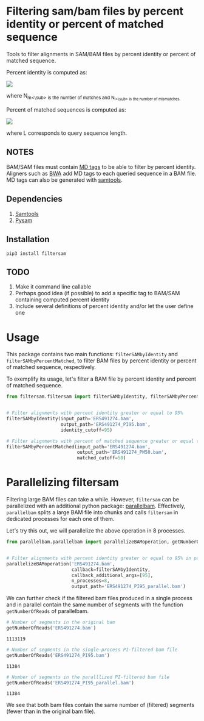 # Filtering sam/bam files by percent identity or percent of matched sequence

Tools to filter alignments in SAM/BAM files by percent identity or percent of matched sequence. 

Percent identity is computed as:

<img src="https://render.githubusercontent.com/render/math?math=PI = 100 \frac{N_m}{N_m + N_i}">

where N<sub>m<\sub> is the number of matches and N<sub>i<\sub> is the number of mismatches.

Percent of matched sequences is computed as:

<img src="https://render.githubusercontent.com/render/math?math=PM = 100 \frac{N_m}{L}">

where L corresponds to query sequence length.

## NOTES

BAM/SAM files must contain [MD tags](https://github.com/vsbuffalo/devnotes/wiki/The-MD-Tag-in-BAM-Files) to be able to filter by percent identity. Aligners such as [BWA](https://www.ncbi.nlm.nih.gov/pmc/articles/PMC2705234/) add MD tags to each queried sequence in a BAM file. MD tags can also be generated with [samtools](http://www.htslib.org/doc/samtools-calmd.html).

## Dependencies

1. [Samtools](http://www.htslib.org/)
2. [Pysam](https://pysam.readthedocs.io/en/latest/api.html)

## Installation

```pip3 install filtersam```

## TODO

1. Make it command line callable
2. Perhaps good idea (if possible) to add a specific tag to BAM/SAM containing computed percent identity
3. Include several definitions of percent identity and/or let the user define one

# Usage

This package contains two main functions: ```filterSAMbyIdentity``` and ```filterSAMbyPercentMatched```, to filter BAM files by percent identity or percent of matched sequence, respectively. 

To exemplify its usage, let's filter a BAM file by percent identity and percent of matched sequence.


```python
from filtersam.filtersam import filterSAMbyIdentity, filterSAMbyPercentMatched


# Filter alignments with percent identity greater or equal to 95%
filterSAMbyIdentity(input_path='ERS491274.bam',
                    output_path='ERS491274_PI95.bam',
                    identity_cutoff=95)

# Filter alignments with percent of matched sequence greater or equal to 50%
filterSAMbyPercentMatched(input_path='ERS491274.bam',
                          output_path='ERS491274_PM50.bam',
                          matched_cutoff=50)
```

# Parallelizing filtersam

Filtering large BAM files can take a while. However, ```filtersam``` can be parallelized with an additional python package: [parallelbam](https://pypi.org/project/parallelbam/). Effectively, ```parallelbam``` splits a large BAM file into chunks and calls ```filtersam``` in dedicated processes for each one of them.

Let's try this out, we will parallelize the above operation in 8 processes.


```python
from parallelbam.parallelbam import parallelizeBAMoperation, getNumberOfReads


# Filter alignments with percent identity greater or equal to 95% in parallel
parallelizeBAMoperation('ERS491274.bam',
                        callback=filterSAMbyIdentity,
                        callback_additional_args=[95],
                        n_processes=8,
                        output_path='ERS491274_PI95_parallel.bam')
```

We can further check if the filtered bam files produced in a single process and in parallel contain the same number of segments with the function ```getNumberOfReads``` of parallelbam.


```python
# Number of segments in the original bam
getNumberOfReads('ERS491274.bam')
```




    1113119




```python
# Number of segments in the single-process PI-filtered bam file
getNumberOfReads('ERS491274_PI95.bam')
```




    11384




```python
# Number of segments in the paralllized PI-filtered bam file
getNumberOfReads('ERS491274_PI95_parallel.bam')
```




    11384



We see that both bam files contain the same number of (filtered) segments (fewer than in the original bam file).
